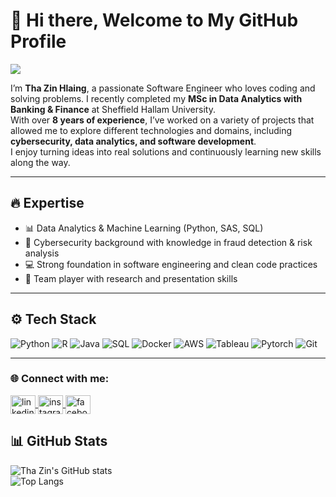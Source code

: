# 👋 Hi there, Welcome to My GitHub Profile  

<img src="https://readme-typing-svg.herokuapp.com/?font=Roboto&color=C407F7FF&size=26&center=false&lines=Hey!+This+is+Tha+Zin+Hlaing;Software+Engineer...;Java+Developer...."/>
 

I’m **Tha Zin Hlaing**, a passionate Software Engineer who loves coding and solving problems. I recently completed my **MSc in Data Analytics with Banking & Finance** at Sheffield Hallam University.  
With over **8 years of experience**, I’ve worked on a variety of projects that allowed me to explore different technologies and domains, including **cybersecurity, data analytics, and software development**.  
I enjoy turning ideas into real solutions and continuously learning new skills along the way.  


---

## 🔥 Expertise  
- 📊 Data Analytics & Machine Learning (Python, SAS, SQL)  
- 🔐 Cybersecurity background with knowledge in fraud detection & risk analysis  
- 💻 Strong foundation in software engineering and clean code practices  
- 🤝 Team player with research and presentation skills  

---

## ⚙️ Tech Stack  
![Python](https://img.shields.io/badge/Python-3776AB?logo=python&logoColor=white)
![R](https://img.shields.io/badge/R-276DC3?logo=r&logoColor=white)
![Java](https://img.shields.io/badge/Java-007396?logo=java&logoColor=white)
![SQL](https://img.shields.io/badge/SQL-4479A1?logo=postgresql&logoColor=white)
![Docker](https://img.shields.io/badge/Docker-2496ED?logo=docker&logoColor=white)
![AWS](https://img.shields.io/badge/AWS-232F3E?logo=amazon-aws&logoColor=white)
![Tableau](https://img.shields.io/badge/Tableau-E97627?logo=tableau&logoColor=white)
![Pytorch](https://img.shields.io/badge/PyTorch-EE4C2C?logo=pytorch&logoColor=white)
![Git](https://img.shields.io/badge/Git-F05032?logo=git&logoColor=white)

---
<h3 align="left">🌐 Connect with me:</h3>
<p align="left">
<a href="https://www.linkedin.com/in/thazin-hlaing-1a372a7a/" target="_blank">
  <img align="center" src="https://raw.githubusercontent.com/rahuldkjain/github-profile-readme-generator/master/src/images/icons/Social/linked-in-alt.svg" alt="linkedin" height="30" width="40" />
</a>
<a href="https://www.instagram.com/tz_hlaing/" target="_blank">
  <img align="center" src="https://raw.githubusercontent.com/rahuldkjain/github-profile-readme-generator/master/src/images/icons/Social/instagram.svg" alt="instagram" height="30" width="40" />
</a>
<a href="https://www.facebook.com/thazin.hlaing.969/" target="_blank">
  <img align="center" src="https://raw.githubusercontent.com/rahuldkjain/github-profile-readme-generator/master/src/images/icons/Social/facebook.svg" alt="facebook" height="30" width="40" />
</a>
</p>


## 📊 GitHub Stats  
![Tha Zin's GitHub stats](https://github-readme-stats.vercel.app/api?username=thazinhlaing&show_icons=true&theme=radical)  
![Top Langs](https://github-readme-stats.vercel.app/api/top-langs/?username=thazinhlaing&layout=compact&theme=radical)  

